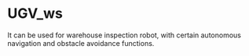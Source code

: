 # UGV_ws
It can be used for warehouse inspection robot, with certain autonomous navigation and obstacle avoidance functions.
